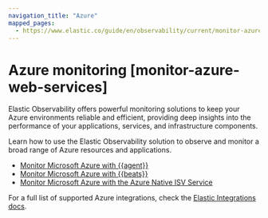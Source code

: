 ```yaml
---
navigation_title: "Azure"
mapped_pages:
  - https://www.elastic.co/guide/en/observability/current/monitor-azure-web-services.html
---
```




# Azure monitoring [monitor-azure-web-services]


Elastic Observability offers powerful monitoring solutions to keep your Azure environments reliable and efficient, providing deep insights into the performance of your applications, services, and infrastructure components.

Learn how to use the Elastic Observability solution to observe and monitor a broad range of Azure resources and applications.

* [Monitor Microsoft Azure with {{agent}}](monitor-microsoft-azure-with-elastic-agent.md)
* [Monitor Microsoft Azure with {{beats}}](monitor-microsoft-azure-with-beats.md)
* [Monitor Microsoft Azure with the Azure Native ISV Service](monitor-microsoft-azure-with-azure-native-isv-service.md)

For a full list of supported Azure integrations, check the [Elastic Integrations docs](https://docs.elastic.co/en/integrations).






